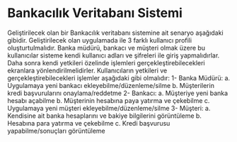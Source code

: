 # Bankacılık Veritabanı Sistemi

Geliştirilecek olan bir Bankacılık veritabanı sistemine ait senaryo aşağıdaki gibidir.
Geliştirilecek olan uygulamada ile 3 farklı kullanıcı profili oluşturtulmalıdır. Banka müdürü, bankacı ve müşteri olmak üzere bu kullanıcılar sisteme kendi kullanıcı adları ve şifreleri ile giriş yapmalıdırlar. Daha sonra kendi yetkileri özelinde işlemleri gerçekleştirebilecekleri ekranlara yönlendirilmelidirler. Kullanıcıların yetkileri ve gerçekleştirebilecekleri işlemler aşağıdaki gibi olmalıdır:
1- Banka Müdürü:
a. Uygulamaya yeni bankacı ekleyebilme/düzenleme/silme
b. Müşterilerin kredi başvurularını onaylama/reddetme
2- Bankacı:
a. Müşteriye yeni banka hesabı açabilme
b. Müşterinin hesabına paya yatırma ve çekebilme
c. Uygulamaya yeni müşteri ekleyebilme/düzenleme/silme
3- Müşteri:
a. Kendisine ait banka hesaplarını ve bakiye bilgilerini görüntüleme
b. Hesabına para yatırma ve çekebilme
c. Kredi başvurusu yapabilme/sonuçları görüntüleme
